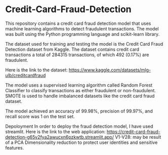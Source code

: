 # Credit-Card-Fraud-Detection


This repository contains a credit card fraud detection model that uses machine learning algorithms to detect fraudulent transactions. The model was built using the Python programming language and scikit-learn library.

The dataset used for training and testing the model is the Credit Card Fraud Detection dataset from Kaggle. The dataset contains credit card transactions a total of 284315 transactions, of which 492 (0.17%) are fraudulent.

Here is the link to the dataset: https://www.kaggle.com/datasets/mlg-ulb/creditcardfraud

The model uses a supervised learning algorithm called Random Forest Classifier to classify transactions as either fraudulent or non-fraudulent. SMOTE is used to handle imbalanced datasets like the credit card fraud dataset.

The model achieved an accuracy of 99.98%, precision of 99.97%, and recall score was 1 on the test set.

Depoloyment
In order to deploy the fraud detection model, I have used streamlit.
Here is the link to the web application:  https://credit-card-fraud-detection-g65v2fya2awucxn6pzkwtb.streamlit.app/
V1-V28: may be result of a PCA Dimensionality reduction to protect user identities and sensitive features.
